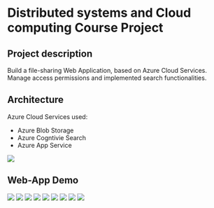 # Distributed systems and Cloud computing Course Project

## Project description
Build a file-sharing Web Application, based on Azure Cloud Services. Manage access permissions and implemented search functionalities.

## Architecture
Azure Cloud Services used:
 - Azure Blob Storage
 - Azure Cogntivie Search
 - Azure App Service

![](./images/deploy_complete_edit.png)

## Web-App Demo
![](./images/demo/login.jpeg)
![](./images/demo/signup.jpeg)
![](./images/demo/home.jpeg)
![](./images/demo/search.jpeg)
![](./images/demo/autocomplete.jpeg)
![](./images/demo/share.jpeg)
![](./images/demo/upload.jpeg)
![](./images/demo/info.jpeg)
![](./images/demo/success.jpeg)